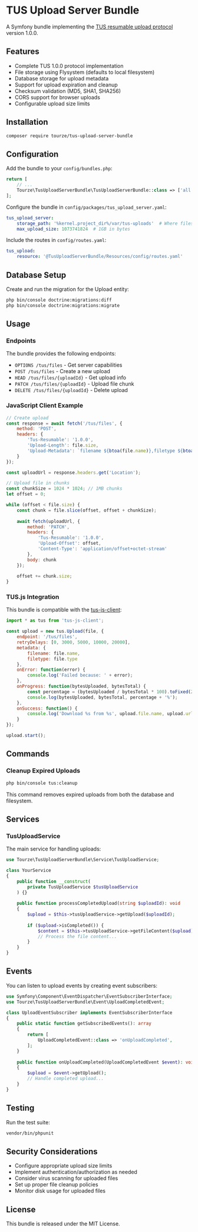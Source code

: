 # TUS Upload Server Bundle

A Symfony bundle implementing the [TUS resumable upload protocol](https://tus.io/) version 1.0.0.

## Features

- Complete TUS 1.0.0 protocol implementation
- File storage using Flysystem (defaults to local filesystem)
- Database storage for upload metadata
- Support for upload expiration and cleanup
- Checksum validation (MD5, SHA1, SHA256)
- CORS support for browser uploads
- Configurable upload size limits

## Installation

```bash
composer require tourze/tus-upload-server-bundle
```

## Configuration

Add the bundle to your `config/bundles.php`:

```php
return [
    // ...
    Tourze\TusUploadServerBundle\TusUploadServerBundle::class => ['all' => true],
];
```

Configure the bundle in `config/packages/tus_upload_server.yaml`:

```yaml
tus_upload_server:
    storage_path: '%kernel.project_dir%/var/tus-uploads'  # Where files are stored
    max_upload_size: 1073741824  # 1GB in bytes
```

Include the routes in `config/routes.yaml`:

```yaml
tus_upload:
    resource: '@TusUploadServerBundle/Resources/config/routes.yaml'
```

## Database Setup

Create and run the migration for the Upload entity:

```bash
php bin/console doctrine:migrations:diff
php bin/console doctrine:migrations:migrate
```

## Usage

### Endpoints

The bundle provides the following endpoints:

- `OPTIONS /tus/files` - Get server capabilities
- `POST /tus/files` - Create a new upload
- `HEAD /tus/files/{uploadId}` - Get upload info
- `PATCH /tus/files/{uploadId}` - Upload file chunk
- `DELETE /tus/files/{uploadId}` - Delete upload

### JavaScript Client Example

```javascript
// Create upload
const response = await fetch('/tus/files', {
    method: 'POST',
    headers: {
        'Tus-Resumable': '1.0.0',
        'Upload-Length': file.size,
        'Upload-Metadata': `filename ${btoa(file.name)},filetype ${btoa(file.type)}`
    }
});

const uploadUrl = response.headers.get('Location');

// Upload file in chunks
const chunkSize = 1024 * 1024; // 1MB chunks
let offset = 0;

while (offset < file.size) {
    const chunk = file.slice(offset, offset + chunkSize);
    
    await fetch(uploadUrl, {
        method: 'PATCH',
        headers: {
            'Tus-Resumable': '1.0.0',
            'Upload-Offset': offset,
            'Content-Type': 'application/offset+octet-stream'
        },
        body: chunk
    });
    
    offset += chunk.size;
}
```

### TUS.js Integration

This bundle is compatible with the [tus-js-client](https://github.com/tus/tus-js-client):

```javascript
import * as tus from 'tus-js-client';

const upload = new tus.Upload(file, {
    endpoint: '/tus/files',
    retryDelays: [0, 3000, 5000, 10000, 20000],
    metadata: {
        filename: file.name,
        filetype: file.type
    },
    onError: function(error) {
        console.log('Failed because: ' + error);
    },
    onProgress: function(bytesUploaded, bytesTotal) {
        const percentage = (bytesUploaded / bytesTotal * 100).toFixed(2);
        console.log(bytesUploaded, bytesTotal, percentage + '%');
    },
    onSuccess: function() {
        console.log('Download %s from %s', upload.file.name, upload.url);
    }
});

upload.start();
```

## Commands

### Cleanup Expired Uploads

```bash
php bin/console tus:cleanup
```

This command removes expired uploads from both the database and filesystem.

## Services

### TusUploadService

The main service for handling uploads:

```php
use Tourze\TusUploadServerBundle\Service\TusUploadService;

class YourService 
{
    public function __construct(
        private TusUploadService $tusUploadService
    ) {}
    
    public function processCompletedUpload(string $uploadId): void 
    {
        $upload = $this->tusUploadService->getUpload($uploadId);
        
        if ($upload->isCompleted()) {
            $content = $this->tusUploadService->getFileContent($upload);
            // Process the file content...
        }
    }
}
```

## Events

You can listen to upload events by creating event subscribers:

```php
use Symfony\Component\EventDispatcher\EventSubscriberInterface;
use Tourze\TusUploadServerBundle\Event\UploadCompletedEvent;

class UploadEventSubscriber implements EventSubscriberInterface
{
    public static function getSubscribedEvents(): array
    {
        return [
            UploadCompletedEvent::class => 'onUploadCompleted',
        ];
    }
    
    public function onUploadCompleted(UploadCompletedEvent $event): void
    {
        $upload = $event->getUpload();
        // Handle completed upload...
    }
}
```

## Testing

Run the test suite:

```bash
vendor/bin/phpunit
```

## Security Considerations

- Configure appropriate upload size limits
- Implement authentication/authorization as needed
- Consider virus scanning for uploaded files
- Set up proper file cleanup policies
- Monitor disk usage for uploaded files

## License

This bundle is released under the MIT License.